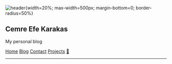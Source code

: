 ![header](https://avatars.githubusercontent.com/u/44120900){width=20%; max-width=500px; margin-bottom=0; border-radius=50%}

## Cemre Efe Karakas

My personal blog

[Home](/index.html)
[Blog](/blog/blog.html)
[Contact](/contact.html)
[Projects](/projects/projects.html)
[🌿](http://dutl.uk/)

---
